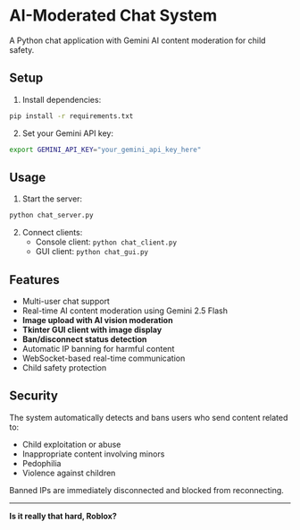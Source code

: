 # AI-Moderated Chat System

A Python chat application with Gemini AI content moderation for child safety.

## Setup

1. Install dependencies:
```bash
pip install -r requirements.txt
```

2. Set your Gemini API key:
```bash
export GEMINI_API_KEY="your_gemini_api_key_here"
```

## Usage

1. Start the server:
```bash
python chat_server.py
```

2. Connect clients:
   - Console client: `python chat_client.py`
   - GUI client: `python chat_gui.py`

## Features

- Multi-user chat support
- Real-time AI content moderation using Gemini 2.5 Flash
- **Image upload with AI vision moderation**
- **Tkinter GUI client with image display**
- **Ban/disconnect status detection**
- Automatic IP banning for harmful content
- WebSocket-based real-time communication
- Child safety protection

## Security

The system automatically detects and bans users who send content related to:
- Child exploitation or abuse
- Inappropriate content involving minors
- Pedophilia
- Violence against children

Banned IPs are immediately disconnected and blocked from reconnecting.

---

**Is it really that hard, Roblox?**